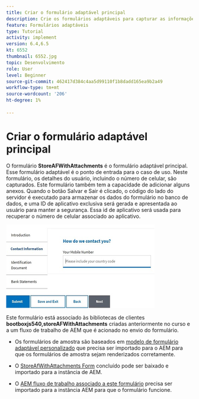 ```yaml
---
title: Criar o formulário adaptável principal
description: Crie os formulários adaptáveis para capturar as informações do candidato e o formulário adaptável para recuperar o formulário adaptável salvo
feature: Formulários adaptáveis
type: Tutorial
activity: implement
version: 6.4,6.5
kt: 6552
thumbnail: 6552.jpg
topic: Desenvolvimento
role: User
level: Beginner
source-git-commit: 462417d384c4aa5d99110f1b8dadd165ea9b2a49
workflow-type: tm+mt
source-wordcount: '206'
ht-degree: 1%

---
```



# Criar o formulário adaptável principal

O formulário **StoreAFWithAttachments** é o formulário adaptável principal. Esse formulário adaptável é o ponto de entrada para o caso de uso. Neste formulário, os detalhes do usuário, incluindo o número de celular, são capturados. Este formulário também tem a capacidade de adicionar alguns anexos. Quando o botão Salvar e Sair é clicado, o código do lado do servidor é executado para armazenar os dados do formulário no banco de dados, e uma ID de aplicativo exclusiva será gerada e apresentada ao usuário para manter a segurança. Essa id de aplicativo será usada para recuperar o número de celular associado ao aplicativo.

![formulário de candidatura principal](assets/6552.JPG)

Este formulário está associado às bibliotecas de clientes **bootboxjs540,storeAFWithAttachments** criadas anteriormente no curso e a um fluxo de trabalho de AEM que é acionado no envio do formulário.


* Os formulários de amostra são baseados em [modelo de formulário adaptável personalizado](assets/custom-template-with-page-component.zip) que precisa ser importado para o AEM para que os formulários de amostra sejam renderizados corretamente.

* O [StoreAfWithAttachments Form](assets/store-af-with-attachments-form.zip) concluído pode ser baixado e importado para a instância de AEM.

* O [AEM fluxo de trabalho associado a este formulário](assets/workflow-model-store-af-with-attachments.zip) precisa ser importado para a instância AEM para que o formulário funcione.



